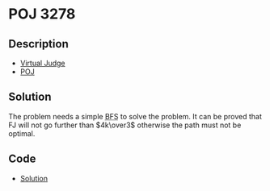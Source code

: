 # POJ 3278

## Description

- [Virtual Judge](https://vjudge.net/problem/POJ-3278)
- [POJ](http://poj.org/problem?id=3278)

## Solution

The problem needs a simple <abbr title="Breadth-First Search">BFS</abbr> to solve the problem. It can be proved that FJ will not go further than $4k\over3$ otherwise the path must not be optimal.

## Code

- [Solution](POJ.3278.0.cpp)
